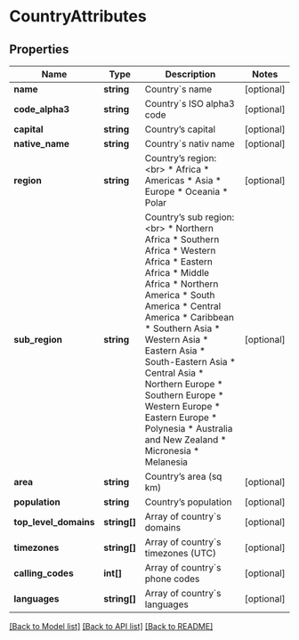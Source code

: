 # CountryAttributes

## Properties
Name | Type | Description | Notes
------------ | ------------- | ------------- | -------------
**name** | **string** | Country&#x60;s name | [optional] 
**code_alpha3** | **string** | Country&#x60;s ISO alpha3 code | [optional] 
**capital** | **string** | Country’s capital | [optional] 
**native_name** | **string** | Country&#x60;s nativ name | [optional] 
**region** | **string** | Country’s region:&lt;br&gt;      * Africa   * Americas   * Asia   * Europe   * Oceania   * Polar | [optional] 
**sub_region** | **string** | Country’s sub region:&lt;br&gt;    * Northern Africa   * Southern Africa   * Western Africa   * Eastern Africa   * Middle Africa   * Northern America   * South America   * Central America   * Caribbean   * Southern Asia   * Western Asia   * Eastern Asia   * South-Eastern Asia   * Central Asia   * Northern Europe   * Southern Europe   * Western Europe   * Eastern Europe   * Polynesia   * Australia and New Zealand   * Micronesia   * Melanesia | [optional] 
**area** | **string** | Country’s area (sq km) | [optional] 
**population** | **string** | Country’s population | [optional] 
**top_level_domains** | **string[]** | Array of country&#x60;s domains | [optional] 
**timezones** | **string[]** | Array of country&#x60;s timezones (UTC) | [optional] 
**calling_codes** | **int[]** | Array of country&#x60;s phone codes | [optional] 
**languages** | **string[]** | Array of country&#x60;s languages | [optional] 

[[Back to Model list]](../README.md#documentation-for-models) [[Back to API list]](../README.md#documentation-for-api-endpoints) [[Back to README]](../README.md)


